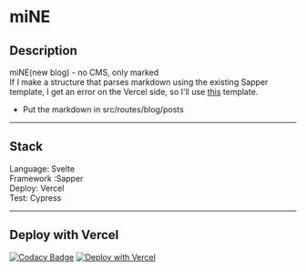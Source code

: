 # miNE

## Description
miNE(new blog) - no CMS, only marked<br>
If I make a structure that parses markdown using the existing Sapper template, I get an error on the Vercel side, so I'll use [this](https://github.com/Charca/sapper-blog-template) template.<br>
- Put the markdown in src/routes/blog/posts

<hr>

## Stack
Language: Svelte<br>
Framework :Sapper<br>
Deploy: Vercel<br>
Test: Cypress

<hr>

## Deploy with Vercel
[![Codacy Badge](https://api.codacy.com/project/badge/Grade/d909b0478b8c432ea1c2ae7f954254a5)](https://app.codacy.com/gh/Coordinate-Cat/miNE?utm_source=github.com&utm_medium=referral&utm_content=Coordinate-Cat/miNE&utm_campaign=Badge_Grade)
[![Deploy with Vercel](https://vercel.com/button)](https://vercel.com/new/git/external?repository-url=https%3A%2F%2Fgithub.com%2Fvercel%2Fnext.js%2Ftree%2Fcanary%2Fexamples%2Fhello-world)
